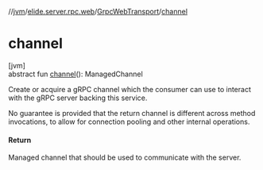 //[jvm](../../../index.md)/[elide.server.rpc.web](../index.md)/[GrpcWebTransport](index.md)/[channel](channel.md)

# channel

[jvm]\
abstract fun [channel](channel.md)(): ManagedChannel

Create or acquire a gRPC channel which the consumer can use to interact with the gRPC server backing this service.

No guarantee is provided that the return channel is different across method invocations, to allow for connection pooling and other internal operations.

#### Return

Managed channel that should be used to communicate with the server.
